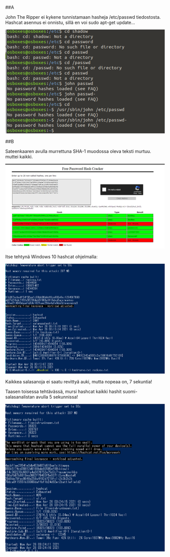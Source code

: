 ##A

John The Ripper ei kykene tunnistamaan hasheja /etc/passwd tiedostosta. Hashcat asennus ei onnistu, sillä en voi sudo apt-get update...

![alt text](1.png)

##B

Sateenkaaren avulla murrettuna SHA-1 muodossa oleva teksti murtuu. muttei kaikki.

![alt text](2.png)

Itse tehtynä Windows 10 hashcat ohjelmalla: 

![alt text](3.png)

Kaikkea salasanoja ei saatu revittyä auki, mutta nopeaa on, 7 sekuntia!

Taasen toisessa tehtävässä, mursi hashcat kaikki hashit suomi-salasanalistan avulla 5 sekunnissa!

![alt text](4.png)